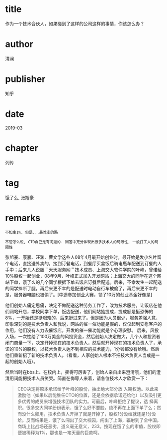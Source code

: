 # title
作为一个技术合伙人，如果碰到了这样的公司这样的事情，你该怎么办？

# author
清澜

# publisher
知乎

# date
2019-03

# chapter
列传

# tag
饿了么, 张旭豪

# remarks
`不如拿1%. 但是...最难走的路`

`不管怎么说, CTO自己是有问题的. 回答中充分体现出很多技术人的局限性, 一般打工人的局限性`

张旭豪、康嘉、汪渊、曹文学这些人08年4月最开始创业时，最开始是发小名片留个电话，直接送外卖的，接到订餐电话，到餐厅买盒饭后骑电瓶车配送到订餐的人手中；后来几人说服＂天天服务网＂技术成员、上海交大软件学院的叶峰，曾诺给10%股权一起创业，08年9月，叶峰正式加入开发网站；上海交大的同学在这个网站下单，饿了么的几个同学根据下单去饭店订餐后配送。后来，不幸发生一起配送的同学摔断了腿，再后来更不幸的是配送时电动自行车被偷了，再后来更不幸的是，服务器电脑也被偷了。[中途参加创业大赛，领了10万的创业基金好像是]

他们创始人痛定思痛，决定不做配送这种劳务工作了，改为技术服务，让饭店在他们网站开店，学校同学下单，饭店配送，他们网站抽提成，提成额是挺恐怖的8%，一开始还是挺艰难的，后来挺过来了。但是因为人员很少，服务差强人意，印象深刻的是技术负责人和我说，网站的催一催功能是假的，仅仅起到安慰客户的作用，他们没有人力去催饭店，开发的催一催功能就是个心理安慰。
后来，风投入场，一次性给了100万美金的风投资金，然后创始人决定做大，几个人和投资者闭门商量一下，决定开掉现在的技术负责人，然后就开掉现在的技术负责人了，承诺的10%的股权，以技术负责人达不到相应的技术能力，1分钱都没有给哦。然后他们重新招了新的技术负责人。（看看，人家创始人根本不把技术负责人当成是一起的创始人哦）。

然后当时在bbs上、在校内上，撕得可厉害了，创始人亲自出来澄清哦，他们的澄清用词能把技术人员笑哭。简直在侮辱人来着，请各位技术人才欣赏一下：

>CEO决定将原本承诺给予叶峰的股份，抽出绝大部分放 
入期权池。以此来激励他（如果以后能胜任CTO的位置，还是会依据承诺还给他）以及吸引更多优秀的成员来增强技术团队的实力。可最后，叶峰拒绝了提议，选 
择离职。很多交大同学纷纷表示，饿了么好不要脸，绝不再在上面下单了么；然而没什么卵用，技术负责人开掉了就是开掉了，股权1分没给就还是1分没给。反而结果是，饿了么闯出了交大校园，闯出了上海，辐射到了全中国。商场上比战场还恶劣，道义毫无意义，233。按现在饿了么的市值，股权即便被稀释为1%，那也是一笔天量的巨款呵。
